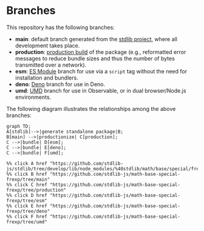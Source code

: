 <!--

@license Apache-2.0

Copyright (c) 2022 The Stdlib Authors.

Licensed under the Apache License, Version 2.0 (the "License");
you may not use this file except in compliance with the License.
You may obtain a copy of the License at

    http://www.apache.org/licenses/LICENSE-2.0

Unless required by applicable law or agreed to in writing, software
distributed under the License is distributed on an "AS IS" BASIS,
WITHOUT WARRANTIES OR CONDITIONS OF ANY KIND, either express or implied.
See the License for the specific language governing permissions and
limitations under the License.

-->

# Branches

This repository has the following branches:

-   **main**: default branch generated from the [stdlib project][stdlib-url], where all development takes place.
-   **production**: [production build][production-url] of the package (e.g., reformatted error messages to reduce bundle sizes and thus the number of bytes transmitted over a network).
-   **esm**: [ES Module][esm-url] branch for use via a `script` tag without the need for installation and bundlers.
-   **deno**: [Deno][deno-url] branch for use in Deno.
-   **umd**: [UMD][umd-url] branch for use in Observable, or in dual browser/Node.js environments.

The following diagram illustrates the relationships among the above branches:

```mermaid
graph TD;
A[stdlib]-->|generate standalone package|B;
B[main] -->|productionize| C[production];
C -->|bundle| D[esm];
C -->|bundle| E[deno];
C -->|bundle| F[umd];

%% click A href "https://github.com/stdlib-js/stdlib/tree/develop/lib/node_modules/%40stdlib/math/base/special/frexp"
%% click B href "https://github.com/stdlib-js/math-base-special-frexp/tree/main"
%% click C href "https://github.com/stdlib-js/math-base-special-frexp/tree/production"
%% click D href "https://github.com/stdlib-js/math-base-special-frexp/tree/esm"
%% click E href "https://github.com/stdlib-js/math-base-special-frexp/tree/deno"
%% click F href "https://github.com/stdlib-js/math-base-special-frexp/tree/umd"
```

[stdlib-url]: https://github.com/stdlib-js/stdlib/tree/develop/lib/node_modules/%40stdlib/math/base/special/frexp
[production-url]: https://github.com/stdlib-js/math-base-special-frexp/tree/production
[deno-url]: https://github.com/stdlib-js/math-base-special-frexp/tree/deno
[umd-url]: https://github.com/stdlib-js/math-base-special-frexp/tree/umd
[esm-url]: https://github.com/stdlib-js/math-base-special-frexp/tree/esm